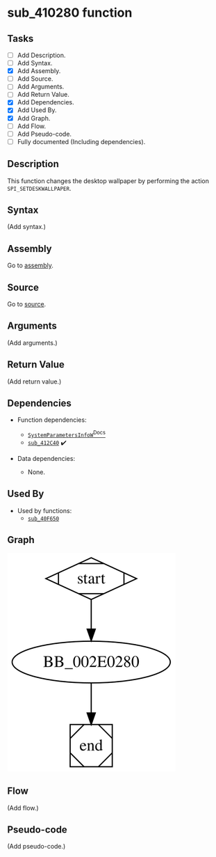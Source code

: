 # sub_410280 function

## Tasks

- [ ] Add Description.
- [ ] Add Syntax.
- [X] Add Assembly.
- [ ] Add Source.
- [ ] Add Arguments.
- [ ] Add Return Value.
- [X] Add Dependencies.
- [X] Add Used By.
- [X] Add Graph.
- [ ] Add Flow.
- [ ] Add Pseudo-code.
- [ ] Fully documented (Including dependencies).

## Description

This function changes the desktop wallpaper by performing the action `SPI_SETDESKWALLPAPER`.

## Syntax

(Add syntax.)

## Assembly

Go to [assembly](../asm/sub_410280.asm).

## Source

Go to [source](../cc/sub_410280.cc).

## Arguments

(Add arguments.)

## Return Value

(Add return value.)

## Dependencies

* Function dependencies:
  * [`SystemParametersInfoW`<sup>Docs</sup>](https://docs.microsoft.com/en-us/windows/win32/api/winuser/nf-winuser-systemparametersinfow)
  * [`sub_412C40`](sub_412C40.md) ✔️

* Data dependencies:
  * None.


## Used By

* Used by functions:
  * [`sub_40F650`](sub_40F650.md)

## Graph

![sub_410280 Graph](../svg/sub_410280.svg "sub_410280 Graph")

## Flow

(Add flow.)

## Pseudo-code

(Add pseudo-code.)


